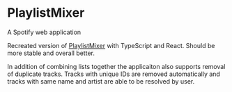 # PlaylistMixer
A Spotify web application

Recreated version of [PlaylistMixer](https://github.com/marinp1/PlaylistMixer) with TypeScript and React. Should be more stable and overall better.

In addition of combining lists together the applicaiton also supports removal of duplicate tracks. Tracks with unique IDs are removed automatically and tracks with same name and artist are able to be resolved by user.